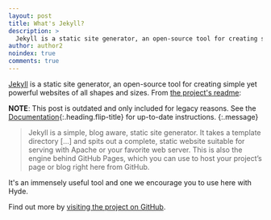 ```yaml
---
layout: post
title: What's Jekyll?
description: >
  Jekyll is a static site generator, an open-source tool for creating simple yet powerful websites of all shapes and sizes.
author: author2
noindex: true
comments: true
---
```


[Jekyll](https://jekyllrb.com) is a static site generator, an open-source tool for creating simple yet powerful websites of all shapes and sizes. From [the project's readme](https://github.com/mojombo/jekyll/blob/master/README.markdown):

**NOTE**: This post is outdated and only included for legacy reasons.
See the [Documentation][docs]{:.heading.flip-title} for up-to-date instructions.
{:.message}

  > Jekyll is a simple, blog aware, static site generator. It takes a template directory [...] and spits out a complete, static website suitable for serving with Apache or your favorite web server. This is also the engine behind GitHub Pages, which you can use to host your project’s page or blog right here from GitHub.

It's an immensely useful tool and one we encourage you to use here with Hyde.

Find out more by [visiting the project on GitHub](https://github.com/mojombo/jekyll).

[docs]: ../../docs/README.md
